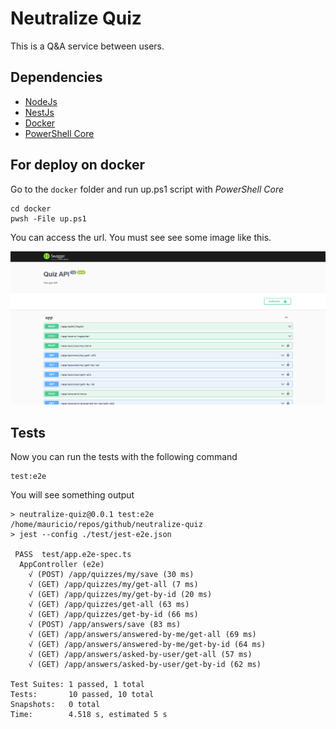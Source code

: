 # Neutralize Quiz

This is a Q&A service between users.

## Dependencies

- [NodeJs](https://nodejs.org/en/)
- [NestJs](https://nestjs.com/)
- [Docker](https://docs.docker.com/)
- [PowerShell Core](https://docs.microsoft.com/pt-br/powershell/scripting/install/installing-powershell?view=powershell-7.1)

## For deploy on docker

Go to the `docker` folder and run up.ps1 script with *PowerShell Core*

```pwsh
cd docker
pwsh -File up.ps1
```

You can access the url. You must see see some image like this.

![preview](docs/swagger.png)

## Tests

Now you can run the tests with the following command

```pwsh
test:e2e
```

You will see something output

```
> neutralize-quiz@0.0.1 test:e2e /home/mauricio/repos/github/neutralize-quiz
> jest --config ./test/jest-e2e.json

 PASS  test/app.e2e-spec.ts
  AppController (e2e)
    √ (POST) /app/quizzes/my/save (30 ms)
    √ (GET) /app/quizzes/my/get-all (7 ms)
    √ (GET) /app/quizzes/my/get-by-id (20 ms)
    √ (GET) /app/quizzes/get-all (63 ms)
    √ (GET) /app/quizzes/get-by-id (66 ms)
    √ (POST) /app/answers/save (83 ms)
    √ (GET) /app/answers/answered-by-me/get-all (69 ms)
    √ (GET) /app/answers/answered-by-me/get-by-id (64 ms)
    √ (GET) /app/answers/asked-by-user/get-all (57 ms)
    √ (GET) /app/answers/asked-by-user/get-by-id (62 ms)

Test Suites: 1 passed, 1 total
Tests:       10 passed, 10 total
Snapshots:   0 total
Time:        4.518 s, estimated 5 s
```